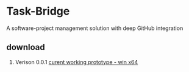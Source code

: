 # Task-Bridge

A software-project management solution with deep GitHub integration

## download

1. Verison 0.0.1
   [curent working prototype - win x64](https://drive.google.com/file/d/1kTbaX2mgx_O6Qwrzv7qdjGPWxaocb02X/view?usp=drive_link)
